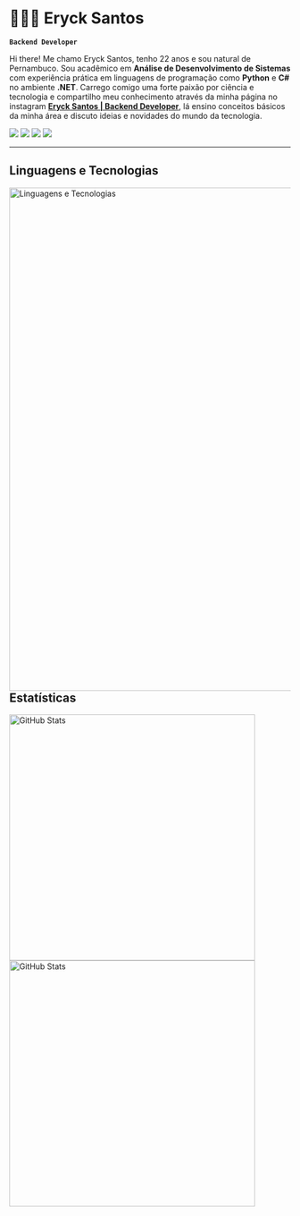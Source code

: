 # 👩🏻‍💻 Eryck Santos

**`Backend Developer`**

Hi there! Me chamo Eryck Santos, tenho 22 anos e sou natural de Pernambuco. Sou acadêmico em **Análise de Desenvolvimento de Sistemas** com experiência prática em linguagens de programação como **Python** e **C#** no ambiente **.NET**. Carrego comigo uma forte paixão por ciência e tecnologia e compartilho meu conhecimento através da minha página no instagram [**Eryck Santos | Backend Developer**](https://www.instagram.com/erycksts.tech/), lá ensino conceitos básicos da minha área e discuto ideias e novidades do mundo da tecnologia.

<p 
    align="left">
    <a href="https://www.instagram.com/erycksts.tech/"><img src="https://img.shields.io/badge/-Instagram-%23E4405F?style=for-the-badge&logo=instagram&logoColor=white"></a>
    <a href="mailto:dev.erycksantos@gmail.com"><img src="https://img.shields.io/badge/Gmail-D14836?style=for-the-badge&logo=gmail&logoColor=white"></a>
    <a href="https://www.linkedin.com/in/eryck-santos-ba56b4219/"><img src="https://img.shields.io/badge/LinkedIn-0077B5?style=for-the-badge&logo=linkedin&logoColor=white"></a>
    <img src="https://custom-icon-badges.demolab.com/badge/Pernambuco-BR-green?style=for-the-badge&logo=location&logoColor=yellow"/></a>          
</p>

---

## Linguagens e Tecnologias
<!-- referência: https://github.com/tandpfun/skill-icons -->

<img
align="left"
title="Linguagens e Tecnologias"
width="900px"
style="padding-right: 10px;"
src="https://skillicons.dev/icons?i=py,fastapi,cs,dotnet,java,spring,angular,idea,vscode,postgresql,mysql,docker" 
/>

<br/>
<br/>
<br/>


---

## Estatísticas
<!-- referência: https://github.com/anuraghazra/github-readme-stats -->

<img
    align="left"
    Title="GitHub Stats"
    width="440"
    style="padding-right: 10px;"
src="https://github-readme-stats.vercel.app/api?username=devEryckSantos&show_icons=true&theme=tokyonight&include_all_commits=true&locale=pt-br"
/>
<img
    align="left"
    Title="GitHub Stats"
    width="440"
    style="padding-right: 10px;"
src="https://github-readme-stats.vercel.app/api/top-langs/?username=devEryckSantos&theme=tokyonight&layout=compact&custom_title=Tecnologias&langs_count=7"
/>

